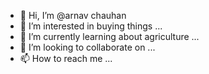 - 👋 Hi, I’m @arnav chauhan
- 👀 I’m interested in buying things ...
- 🌱 I’m currently learning about agriculture ...
- 💞️ I’m looking to collaborate on ...
- 📫 How to reach me ...

<!---
phfuvuu/phfuvuu is a ✨ special ✨ repository because its `README.md` (this file) appears on your GitHub profile.
You can click the Preview link to take a look at your changes.
--->
